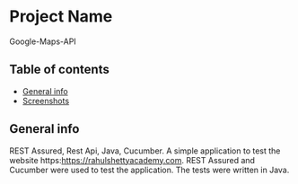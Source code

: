 # Project Name 
Google-Maps-API

## Table of contents
* [General info](#general-info)
* [Screenshots](#screenshots)

## General info
REST Assured, Rest Api, Java, Cucumber. A simple application to test the website https:https://rahulshettyacademy.com. REST Assured and Cucumber were used to test the application.
The tests were written in Java.
